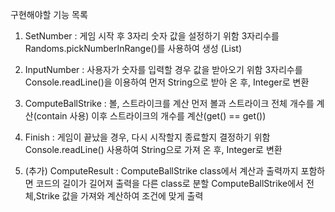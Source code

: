 구현해야할 기능 목록

1. SetNumber : 게임 시작 후 3자리 숫자 값을 설정하기 위함
    3자리수를 Randoms.pickNumberInRange()를 사용하여 생성 (List<Integer>)

2. InputNumber : 사용자가 숫자를 입력할 경우 값을 받아오기 위함
    3자리수를 Console.readLine()을 이용하여 먼저 String으로 받아 온 후, Integer로 변환

3. ComputeBallStrike : 볼, 스트라이크를 계산
    먼저 볼과 스트라이크 전체 개수를 계산(contain 사용)
    이후 스트라이크의 개수를 계산(get() == get())

4. Finish : 게임이 끝났을 경우, 다시 시작할지 종료할지 결정하기 위함
    Console.readLine() 사용하여 String으로 가져 온 후, Integer로 변환

5. (추가) ComputeResult : ComputeBallStrike class에서 계산과 출력까지 포함하면 코드의 길이가 길어져 출력을 다른 class로 분할
    ComputeBallStrike에서 전체,Strike 값을 가져와 계산하여 조건에 맞게 출력
